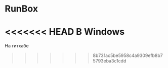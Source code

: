# RunBox
<<<<<<< HEAD
В Windows
=======
На гитхабе
>>>>>>> 8b731ac5be5958c4a9309efb8b75793eba3c1cdd
